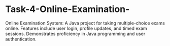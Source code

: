 # Task-4-Online-Examination-
 Online Examination System: A Java project for taking multiple-choice exams online. Features include user login, profile updates, and timed exam sessions. Demonstrates proficiency in Java programming and user authentication.
